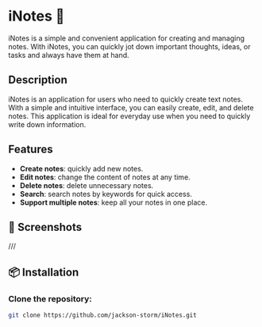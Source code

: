 # iNotes 📒

iNotes is a simple and convenient application for creating and managing notes. With iNotes, you can quickly jot down important thoughts, ideas, or tasks and always have them at hand.

## Description

iNotes is an application for users who need to quickly create text notes. With a simple and intuitive interface, you can easily create, edit, and delete notes. This application is ideal for everyday use when you need to quickly write down information.

## Features

- **Create notes**: quickly add new notes.
- **Edit notes**: change the content of notes at any time.
- **Delete notes**: delete unnecessary notes.
- **Search**: search notes by keywords for quick access.
- **Support multiple notes**: keep all your notes in one place.

## 📸 Screenshots

///

## 📦 Installation

### Clone the repository:

```bash
git clone https://github.com/jackson-storm/iNotes.git
